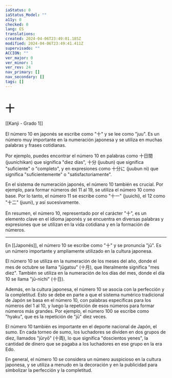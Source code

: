 ```yaml
---
iaStatus: 0
iaStatus_Model: ""
a11y: 0
checked: 0
lang: ES
translations: 
created: 2024-04-06T23:49:01.185Z
modified: 2024-04-06T23:49:41.411Z
supervisado: ""
ACCION: ""
ver_major: 0
ver_minor: 1
ver_rev: 24
nav_primary: []
nav_secondary: []
tags: []
---
```

# 十

[[Kanji - Grado 1]]

El número 10 en japonés se escribe como "十" y se lee como "juu". Es un número muy importante en la numeración japonesa y se utiliza en muchas palabras y frases cotidianas.

Por ejemplo, puedes encontrar el número 10 en palabras como 十日間 (juunichikan) que significa "diez días", 十分 (juubun) que significa "suficiente" o "completo", y en expresiones como 十分に (juubun ni) que significa "suficientemente" o "satisfactoriamente".

En el sistema de numeración japonés, el número 10 también es crucial. Por ejemplo, para formar números del 11 al 19, se utiliza el número 10 como base. Por lo tanto, el número 11 se escribe como "十一" (juuichi), el 12 como "十二" (juuni), y así sucesivamente.

En resumen, el número 10, representado por el carácter "十", es un elemento clave en el idioma japonés y se encuentra en diversas palabras y expresiones que se utilizan en la vida cotidiana y en la formación de números.

---


En [[Japonés]], el número 10 se escribe como "十" y se pronuncia "jū". Es un número importante y ampliamente utilizado en la cultura japonesa.

El número 10 se utiliza en la numeración de los meses del año, donde el mes de octubre se llama "jūgatsu" (十月), que literalmente significa "mes diez". También se utiliza en la numeración de los días del mes, donde el día 10 se llama "jū-nichi" (十日).

Además, en la cultura japonesa, el número 10 se asocia con la perfección y la completitud. Esto se debe en parte a que el sistema numérico tradicional de Japón se basa en el número 10, con palabras específicas para los números del 1 al 10, y luego la repetición de esos números para formar números más grandes. Por ejemplo, el número 100 se escribe como "hyaku", que es la repetición de "jū" diez veces.

El número 10 también es importante en el deporte nacional de Japón, el sumo. En cada torneo de sumo, los luchadores se dividen en dos grupos de diez, llamados "jūryō" (十両), lo que significa "doscientos yenes", la cantidad de dinero que se pagaba a los luchadores en ese grupo en la era Edo.

En general, el número 10 se considera un número auspicioso en la cultura japonesa, y se utiliza a menudo en la decoración y en la publicidad para simbolizar la perfección y la completitud.